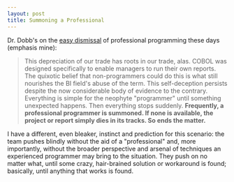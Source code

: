 ```yaml
---
layout: post
title: Summoning a Professional
---
```


Dr. Dobb's on the [easy dismissal](http://drdobbs.com/joltawards/231500038) of professional programming these days (emphasis mine):

>This depreciation of our trade has roots in our trade, alas. COBOL was designed specifically to enable managers to run their own reports. The quixotic belief that non-programmers could do this is what still nourishes the BI field's abuse of the term. This self-deception persists despite the now considerable body of evidence to the contrary. Everything is simple for the neophyte "programmer" until something unexpected happens. Then everything stops suddenly. **Frequently, a professional programmer is summoned. If none is available, the project or report simply dies in its tracks. So ends the matter.**

I have a different, even bleaker, instinct and prediction for this scenario: the team pushes blindly without the aid of a "professional" and, more importantly, without the broader perspective and arsenal of techniques an experienced programmer may bring to the situation. They push on no matter what, until some crazy, hair-brained solution or workaround is found; basically, until anything that works is found.